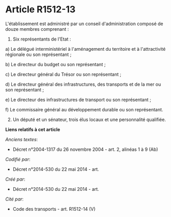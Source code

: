 # Article R1512-13

L'établissement est administré par un conseil d'administration composé de douze membres comprenant :

1. Six représentants de l'Etat :

a) Le délégué interministériel à l'aménagement du territoire et à l'attractivité régionale ou son représentant ;

b) Le directeur du budget ou son représentant ;

c) Le directeur général du Trésor ou son représentant ;

d) Le directeur général des infrastructures, des transports et de la mer ou son représentant ;

e) Le directeur des infrastructures de transport ou son représentant ;

f) Le commissaire général au développement durable ou son représentant.

2. Un député et un sénateur, trois élus locaux et une personnalité qualifiée.

**Liens relatifs à cet article**

_Anciens textes_:

  - Décret n°2004-1317 du 26 novembre 2004 - art. 2, alinéas 1 à 9 (Ab)

_Codifié par_:

  - Décret n°2014-530 du 22 mai 2014 - art.

_Créé par_:

  - Décret n°2014-530 du 22 mai 2014 - art.

_Cité par_:

  - Code des transports - art. R1512-14 (V)
